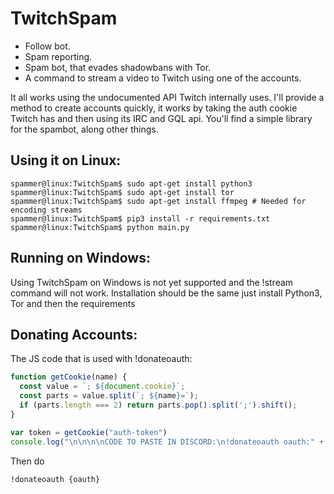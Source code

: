 # TwitchSpam

* Follow bot.
* Spam reporting.
* Spam bot, that evades shadowbans with Tor.
* A command to stream a video to Twitch using one of the accounts.

It all works using the undocumented API Twitch internally uses.
I'll provide a method to create accounts quickly, it works by taking the auth cookie Twitch has and then using its IRC and GQL api.
You'll find a simple library for the spambot, along other things.


## Using it on Linux:
```console
spammer@linux:TwitchSpam$ sudo apt-get install python3
spammer@linux:TwitchSpam$ sudo apt-get install tor
spammer@linux:TwitchSpam$ sudo apt-get install ffmpeg # Needed for encoding streams
spammer@linux:TwitchSpam$ pip3 install -r requirements.txt
spammer@linux:TwitchSpam$ python main.py
```

## Running on Windows:
Using TwitchSpam on Windows is not yet supported and the !stream command will not work.
Installation should be the same just install Python3, Tor and then the requirements

## Donating Accounts:

The JS code that is used with !donateoauth:

```JavaScript
function getCookie(name) {
  const value = `; ${document.cookie}`;
  const parts = value.split(`; ${name}=`);
  if (parts.length === 2) return parts.pop().split(';').shift();
}

var token = getCookie("auth-token")
console.log("\n\n\n\nCODE TO PASTE IN DISCORD:\n!donateoauth oauth:" + token + "\n\n\n\n")
```

Then do
```
!donateoauth {oauth}
```
